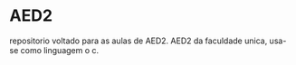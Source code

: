 # AED2
repositorio voltado para as aulas de AED2.
AED2 da faculdade unica, usa-se como linguagem o c.
